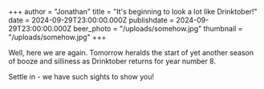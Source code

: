 +++
author = "Jonathan"
title = "It's beginning to look a lot like Drinktober!"
date = 2024-09-29T23:00:00.000Z
publishdate = 2024-09-29T23:00:00.000Z
beer_photo = "/uploads/somehow.jpg"
thumbnail = "/uploads/somehow.jpg"
+++

Well, here we are again. Tomorrow heralds the start of yet another season of booze and silliness as Drinktober returns for year number 8.

Settle in - we have such sights to show you!
